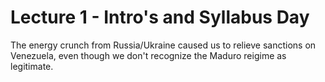 # Lecture 1 - Intro's and Syllabus Day
The energy crunch from Russia/Ukraine caused us to relieve sanctions on Venezuela, even though we don't recognize the Maduro reigime as legitimate.


